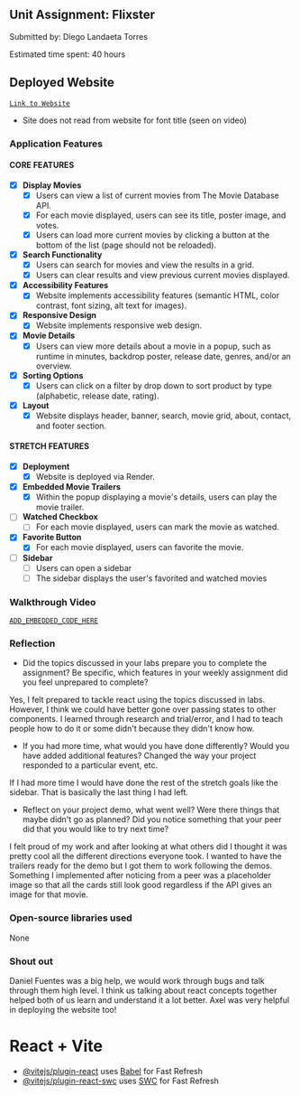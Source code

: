 ## Unit Assignment: Flixster

Submitted by: Diego Landaeta Torres

Estimated time spent: 40 hours

## Deployed Website

[`Link to Website`](https://flixster-rix7.onrender.com)

- Site does not read from website for font title (seen on video)

### Application Features

#### CORE FEATURES


- [x] **Display Movies**
  - [x] Users can view a list of current movies from The Movie Database API.
  - [x] For each movie displayed, users can see its title, poster image, and votes.
  - [x] Users can load more current movies by clicking a button at the bottom of the list (page should not be reloaded).
- [x] **Search Functionality**
  - [x] Users can search for movies and view the results in a grid.
  - [x] Users can clear results and view previous current movies displayed.
- [x] **Accessibility Features**
  - [x] Website implements accessibility features (semantic HTML, color contrast, font sizing, alt text for images).
- [x] **Responsive Design**
  - [x] Website implements responsive web design.
- [x] **Movie Details**
  - [x] Users can view more details about a movie in a popup, such as runtime in minutes, backdrop poster, release date, genres, and/or an overview.
- [x] **Sorting Options**
  - [x] Users can click on a filter by drop down to sort product by type (alphabetic, release date, rating).
- [x] **Layout**
  - [x] Website displays header, banner, search, movie grid, about, contact, and footer section.

#### STRETCH FEATURES

- [x] **Deployment**
  - [x] Website is deployed via Render.
- [x] **Embedded Movie Trailers**
  - [x] Within the popup displaying a movie's details, users can play the movie trailer.
- [ ] **Watched Checkbox**
  - [ ] For each movie displayed, users can mark the movie as watched.
- [x] **Favorite Button**
  - [x] For each movie displayed, users can favorite the movie.
- [ ] **Sidebar**
  - [ ] Users can open a sidebar
  - [ ] The sidebar displays the user's favorited and watched movies

### Walkthrough Video

[`ADD_EMBEDDED_CODE_HERE`](https://www.loom.com/share/f08f67a550a94d55a828a99c1fc51a3e?sid=a52f7bde-a671-41a2-94d4-6afbc097aa2a)

### Reflection

* Did the topics discussed in your labs prepare you to complete the assignment? Be specific, which features in your weekly assignment did you feel unprepared to complete?

Yes, I felt prepared to tackle react using the topics discussed in labs. However, I think we could have better gone over passing states to other components. I learned through research and trial/error, and I had to teach people how to do it or some didn't because they didn't know how.

* If you had more time, what would you have done differently? Would you have added additional features? Changed the way your project responded to a particular event, etc.
  
If I had more time I would have done the rest of the stretch goals like the sidebar. That is basically the last thing I had left.

* Reflect on your project demo, what went well? Were there things that maybe didn't go as planned? Did you notice something that your peer did that you would like to try next time?

I felt proud of my work and after looking at what others did I thought it was pretty cool all the different directions everyone took. I wanted to have the trailers ready for the demo but I got them to work following the demos. Something I implemented after noticing from a peer was a placeholder image so that all the cards still look good regardless if the API gives an image for that movie.

### Open-source libraries used

None

### Shout out

Daniel Fuentes was a big help, we would work through bugs and talk through them high level. I think us talking about react concepts together helped both of us learn and understand it a lot better. Axel was very helpful in deploying the website too!


# React + Vite

- [@vitejs/plugin-react](https://github.com/vitejs/vite-plugin-react/blob/main/packages/plugin-react/README.md) uses [Babel](https://babeljs.io/) for Fast Refresh
- [@vitejs/plugin-react-swc](https://github.com/vitejs/vite-plugin-react-swc) uses [SWC](https://swc.rs/) for Fast Refresh
